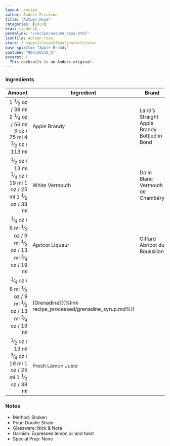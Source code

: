 ```yaml
---
layout: recipe
author: Anders Erickson
title: "Autumn Rose"
categories: [sour]
eras: [anders]
permalink: "/recipe/autumn_rose.html"
iconfile: autumn_rose
stars: 3 <sup>1</sup>&frasl;<sub>2</sub>
base_spirits: "Apple Brandy"
youtube: "9OxlSOioD_k"
excerpt: |
  This cocktails is an Anders original.
---
```


### Ingredients

|  Amount | Ingredient                                      | Brand                                         |
| ------: | ----------------------------------------------- | --------------------------------------------- |
|  <span class="onex active">1 <sup>1</sup>&frasl;<sub>2</sub> oz  / 38 ml</span> <span class="onehalfx">2 <sup>1</sup>&frasl;<sub>4</sub> oz  / 56 ml</span> <span class="twox">3 oz  / 75 ml</span> <span class="threex">4 <sup>1</sup>&frasl;<sub>2</sub> oz  / 113 ml</span>| Apple Brandy                                    | Laird’s Straight Apple Brandy Bottled in Bond |
|  <span class="onex active"> <sup>1</sup>&frasl;<sub>2</sub> oz  / 13 ml</span> <span class="onehalfx"> <sup>3</sup>&frasl;<sub>4</sub> oz  / 19 ml</span> <span class="twox">1 oz  / 25 ml</span> <span class="threex">1 <sup>1</sup>&frasl;<sub>2</sub> oz  / 38 ml</span>| White Vermouth                                  | Dolin Blanc Vermouth de Chambéry              |
| <span class="onex active"> <sup>1</sup>&frasl;<sub>4</sub> oz  / 6 ml</span> <span class="onehalfx"> <sup>1</sup>&frasl;<sub>2</sub> oz  / 9 ml</span> <span class="twox"> <sup>1</sup>&frasl;<sub>2</sub> oz  / 13 ml</span> <span class="threex"> <sup>3</sup>&frasl;<sub>4</sub> oz  / 19 ml</span>| Apricot Liqueur                                 | Giffard Abricot du Roussillon                 |
| <span class="onex active"> <sup>1</sup>&frasl;<sub>4</sub> oz  / 6 ml</span> <span class="onehalfx"> <sup>1</sup>&frasl;<sub>2</sub> oz  / 9 ml</span> <span class="twox"> <sup>1</sup>&frasl;<sub>2</sub> oz  / 13 ml</span> <span class="threex"> <sup>3</sup>&frasl;<sub>4</sub> oz  / 19 ml</span>| [Grenadine]({%link recipe_processed/grenadine_syrup.md%}) |
|  <span class="onex active"> <sup>1</sup>&frasl;<sub>2</sub> oz  / 13 ml</span> <span class="onehalfx"> <sup>3</sup>&frasl;<sub>4</sub> oz  / 19 ml</span> <span class="twox">1 oz  / 25 ml</span> <span class="threex">1 <sup>1</sup>&frasl;<sub>2</sub> oz  / 38 ml</span>| Fresh Lemon Juice                               |

### Notes

- Method: Shaken
- Pour: Double Strain
- Glassware: Nick & Nora
- Garnish: Expressed lemon oil and twist
- Special Prep: None

    
<script type="application/ld+json">
{
  "@context": "https://schema.org",
  "@type": "Recipe",
  "author": "{{ page.author }}",
  "description": "{{ page.excerpt | strip_html | replace: '"', "'" }}",
  "image": "{% for ingredient in site.data[page.iconfile].images.ingredient limit: 1 %}{{ ingredient.url }}{% endfor %}",
  "recipeIngredient": [
    " 1.5 oz Apple Brandy                                   ",
  " 0.5 oz White Vermouth                                 ",
  "0.25 oz Apricot Liqueur                                ",
  "0.25 oz Grenadine",
  " 0.5 oz Fresh Lemon Juice                              "],
  "name": "{{ page.title }}",
  "recipeInstructions": "
- Method: Shaken
- Pour: Double Strain
- Glassware: Nick & Nora
- Garnish: Expressed lemon oil and twist
- Special Prep: None
",
  "recipeYield": "1 cocktail"
}
</script>

    